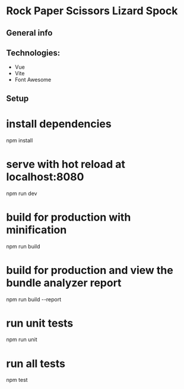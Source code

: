 # Rock Paper Scissors Lizard Spock


## General info


## Technologies:

- Vue
- Vite
- Font Awesome

## Setup

# install dependencies

npm install

# serve with hot reload at localhost:8080

npm run dev

# build for production with minification

npm run build

# build for production and view the bundle analyzer report

npm run build --report

# run unit tests

npm run unit

# run all tests

npm test

```
